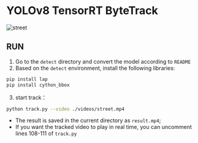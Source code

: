 # YOLOv8  TensorRT  ByteTrack

![street](../assets/result.gif)



## RUN

1. Go to the `detect` directory and convert the model according to `README`
2. Based on the `detect` environment, install the following libraries:

```bash
pip install lap
pip install cython_bbox
```

3. start track：

```bash
python track.py --video ./videos/street.mp4
```

- The result is saved in the current directory as `result.mp4`;
- If you want the tracked video to play in real time, you can uncomment lines 108-111 of `track.py` 

